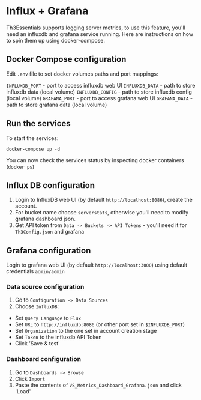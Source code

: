 # Influx + Grafana

Th3Essentials supports logging server metrics, to use this feature, you'll need an influxdb and grafana service running. Here are instructions on how to spin them up using docker-compose.

## Docker Compose configuration

Edit `.env` file to set docker volumes paths and port mappings:

`INFLUXDB_PORT` - port to access influxdb web UI
`INFLUXDB_DATA` - path to store influxdb data (local volume)
`INFLUXDB_CONFIG` - path to store influxdb config (local volume)
`GRAFANA_PORT` - port to access grafana web UI
`GRAFANA_DATA` - path to store grafana data (local volume)

## Run the services

To start the services:

```
docker-compose up -d
```

You can now check the services status by inspecting docker containers (`docker ps`)

## Influx DB configuration

1. Login to InfluxDB web UI (by default `http://localhost:8086`), create the account.
2. For bucket name choose `serverstats`, otherwise you'll need to modify grafana dashboard json.
3. Get API token from `Data -> Buckets -> API Tokens` - you'll need it for `Th3Config.json` and grafana

## Grafana configuration

Login to grafana web UI (by default `http://localhost:3000`) using default credentials `admin/admin`

### Data source configuration

1. Go to `Configuration -> Data Sources`
2. Choose `InfluxDB`:
  - Set `Query Language` to `Flux`
  - Set `URL` to `http://influxdb:8086` (or other port set in `$INFLUXDB_PORT`)
  - Set `Organization` to the one set in account creation stage
  - Set `Token` to the influxdb API Token 
  - Click 'Save & test'

### Dashboard configuration

1. Go to `Dashboards -> Browse` 
2. Click `Import`
3. Paste the contents of `VS_Metrics_Dashboard_Grafana.json` and click 'Load'
